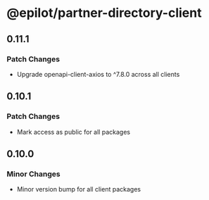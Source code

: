 # @epilot/partner-directory-client

## 0.11.1

### Patch Changes

- Upgrade openapi-client-axios to ^7.8.0 across all clients

## 0.10.1

### Patch Changes

- Mark access as public for all packages

## 0.10.0

### Minor Changes

- Minor version bump for all client packages

